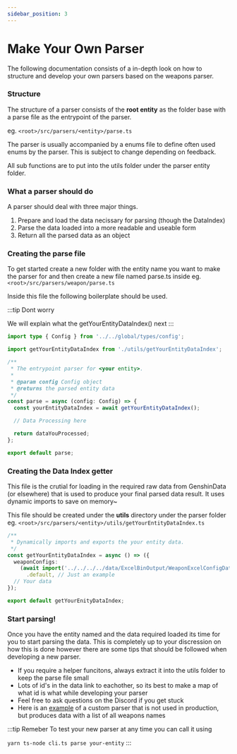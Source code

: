 ```yaml
---
sidebar_position: 3 
---
```


# Make Your Own Parser

The following documentation consists of a in-depth look on how to structure and develop your own parsers based on the weapons parser.

### Structure

The structure of a parser consists of the **root entity** as the folder base with a parse file as the entrypoint of the parser.

eg. `<root>/src/parsers/<entity>/parse.ts`

The parser is usually accompanied by a enums file to define often used enums by the parser. This is subject to change depending on feedback.

All sub functions are to put into the utils folder under the parser entity folder.

### What a parser should do

A parser should deal with three major things.

1. Prepare and load the data necissary for parsing (though the DataIndex)
2. Parse the data loaded into a more readable and useable form
3. Return all the parsed data as an object

### Creating the parse file

To get started create a new folder with the entity name you want to make the parser for and then create a new file named parse.ts inside eg. `<root>/src/parsers/weapon/parse.ts`

Inside this file the following boilerplate should be used.

:::tip Dont worry

We will explain what the getYourEntityDataIndex() next
:::

```ts
import type { Config } from '../../global/types/config';

import getYourEntityDataIndex from './utils/getYourEntityDataIndex';

/**
 * The entrypoint parser for <your entity>.
 *
 * @param config Config object
 * @returns the parsed entity data
 */
const parse = async (config: Config) => {
  const yourEntityDataIndex = await getYourEntityDataIndex();

  // Data Processing here

  return dataYouProcessed;
};

export default parse;
```

### Creating the Data Index getter

This file is the crutial for loading in the required raw data from GenshinData (or elsewhere) that is used to produce your final parsed data result. It uses dynamic imports to save on memory~

This file should be created under the **utils** directory under the parser folder eg. `<root>/src/parsers/<entity>/utils/getYourEntityDataIndex.ts`

```ts
/**
 * Dynamically imports and exports the your entity data.
 */
const getYourEntityDataIndex = async () => ({
  weaponConfigs:
    (await import('../../../../data/ExcelBinOutput/WeaponExcelConfigData.json'))
      .default, // Just an example
  // Your data
});

export default getYourEnityDataIndex;
```

### Start parsing!

Once you have the entity named and the data required loaded its time for you to start parsing the data. This is completely up to your discression on how this is done however there are some tips that should be followed when developing a new parser.

- If you require a helper funcitons, always extract it into the utils folder to keep the parse file small
- Lots of id's in the data link to eachother, so its best to make a map of what id is what while developing your parser
- Feel free to ask questions on the Discord if you get stuck
- Here is an [example](/docs/parsing/custom-example) of a custom parser that is not used in production, but produces data with a list of all weapons names

:::tip Remeber
To test your new parser at any time you can call it using

`yarn ts-node cli.ts parse your-entity`
:::
